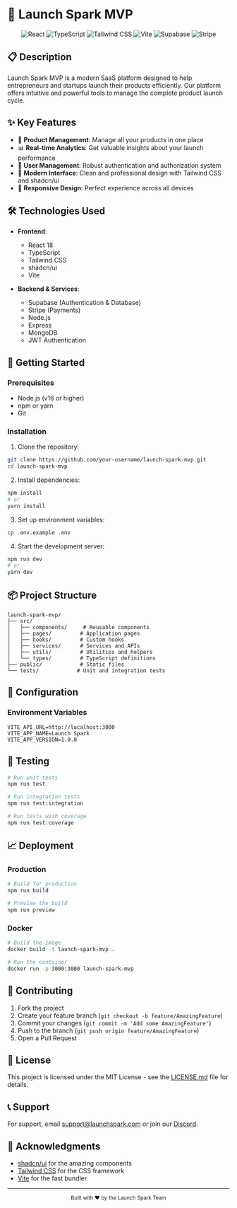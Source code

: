 # 🚀 Launch Spark MVP

<div align="center">
  <img src="https://img.shields.io/badge/React-20232A?style=for-the-badge&logo=react&logoColor=61DAFB" alt="React" />
  <img src="https://img.shields.io/badge/TypeScript-007ACC?style=for-the-badge&logo=typescript&logoColor=white" alt="TypeScript" />
  <img src="https://img.shields.io/badge/Tailwind_CSS-38B2AC?style=for-the-badge&logo=tailwind-css&logoColor=white" alt="Tailwind CSS" />
  <img src="https://img.shields.io/badge/Vite-646CFF?style=for-the-badge&logo=vite&logoColor=white" alt="Vite" />
  <img src="https://img.shields.io/badge/Supabase-3ECF8E?style=for-the-badge&logo=supabase&logoColor=white" alt="Supabase" />
  <img src="https://img.shields.io/badge/Stripe-626CD9?style=for-the-badge&logo=stripe&logoColor=white" alt="Stripe" />
</div>

## 📋 Description

Launch Spark MVP is a modern SaaS platform designed to help entrepreneurs and startups launch their products efficiently. Our platform offers intuitive and powerful tools to manage the complete product launch cycle.

## ✨ Key Features

- 🎯 **Product Management**: Manage all your products in one place
- 📊 **Real-time Analytics**: Get valuable insights about your launch performance
- 👥 **User Management**: Robust authentication and authorization system
- 🎨 **Modern Interface**: Clean and professional design with Tailwind CSS and shadcn/ui
- 📱 **Responsive Design**: Perfect experience across all devices

## 🛠️ Technologies Used

- **Frontend**:
  - React 18
  - TypeScript
  - Tailwind CSS
  - shadcn/ui
  - Vite

- **Backend & Services**:
  - Supabase (Authentication & Database)
  - Stripe (Payments)
  - Node.js
  - Express
  - MongoDB
  - JWT Authentication

## 🚀 Getting Started

### Prerequisites

- Node.js (v16 or higher)
- npm or yarn
- Git

### Installation

1. Clone the repository:
```bash
git clone https://github.com/your-username/launch-spark-mvp.git
cd launch-spark-mvp
```

2. Install dependencies:
```bash
npm install
# or
yarn install
```

3. Set up environment variables:
```bash
cp .env.example .env
```

4. Start the development server:
```bash
npm run dev
# or
yarn dev
```

## 📦 Project Structure

```
launch-spark-mvp/
├── src/
│   ├── components/     # Reusable components
│   ├── pages/         # Application pages
│   ├── hooks/         # Custom hooks
│   ├── services/      # Services and APIs
│   ├── utils/         # Utilities and helpers
│   └── types/         # TypeScript definitions
├── public/            # Static files
└── tests/            # Unit and integration tests
```

## 🔧 Configuration

### Environment Variables

```env
VITE_API_URL=http://localhost:3000
VITE_APP_NAME=Launch Spark
VITE_APP_VERSION=1.0.0
```

## 🧪 Testing

```bash
# Run unit tests
npm run test

# Run integration tests
npm run test:integration

# Run tests with coverage
npm run test:coverage
```

## 📈 Deployment

### Production

```bash
# Build for production
npm run build

# Preview the build
npm run preview
```

### Docker

```bash
# Build the image
docker build -t launch-spark-mvp .

# Run the container
docker run -p 3000:3000 launch-spark-mvp
```

## 🤝 Contributing

1. Fork the project
2. Create your feature branch (`git checkout -b feature/AmazingFeature`)
3. Commit your changes (`git commit -m 'Add some AmazingFeature'`)
4. Push to the branch (`git push origin feature/AmazingFeature`)
5. Open a Pull Request

## 📝 License

This project is licensed under the MIT License - see the [LICENSE.md](LICENSE.md) file for details.

## 📞 Support

For support, email support@launchspark.com or join our [Discord](https://discord.gg/launchspark).

## 🙏 Acknowledgments

- [shadcn/ui](https://ui.shadcn.com/) for the amazing components
- [Tailwind CSS](https://tailwindcss.com/) for the CSS framework
- [Vite](https://vitejs.dev/) for the fast bundler

---

<div align="center">
  <sub>Built with ❤️ by the Launch Spark Team</sub>
</div>
